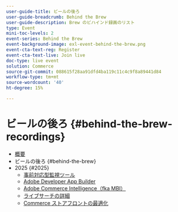 ```yaml
---
user-guide-title: ビールの後ろ
user-guide-breadcrumb: Behind the Brew
user-guide-description: Brew のビハインド録画のリスト
type: Event
mini-toc-levels: 2
event-series: Behind the Brew
event-background-image: exl-event-behind-the-brew.png
event-cta-text-reg: Register
event-cta-text-live: Join live
doc-type: live event
solution: Commerce
source-git-commit: 088615f28aa91dfd4ba119c11c4c9f8a89441d84
workflow-type: tm+mt
source-wordcount: '40'
ht-degree: 15%

---
```



# ビールの後ろ {#behind-the-brew-recordings}

+ [概要](overview.md)
+ ビールの後ろ {#behind-the-brew}
+ 2025 {#2025}
   + [事前対応型監視ツール](2025/proactive-monitoring-tools.md)
   + [Adobe Developer App Builder](2025/app-builder.md)
   + [Adobe Commerce Intelligence（fka MBI）](2025/commerce-intelligence.md)
   + [ライブサーチの詳細](2025/deep-dive-live-search.md)
   + [Commerce ストアフロントの最適化](2025/commerce-storefront.md)

